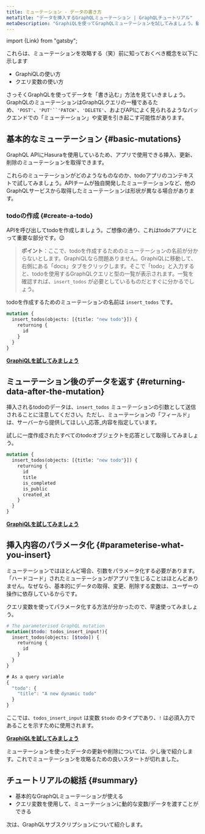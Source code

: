 ```yaml
---
title: ミューテーション - データの書き方
metaTitle: "データを挿入するGraphQLミューテーション | GraphQLチュートリアル"
metaDescription: "GraphiQLを使ってGraphQLミューテーションを試してみましょう。動的な引数と変数でデータを挿入するGraphQLミューテーションの例"
---
```


import {Link} from "gatsby";

これらは、ミューテーションを攻略する（笑）前に知っておくべき概念を以下に示します
- <Link to="/graphql-queries/#graphiql">GraphiQLの使い方</Link>
- <Link to="/graphql-queries/#graphqlvariables:passingargumentstoyourqueriesdynamically">クエリ変数の使い方</Link>

さっそくGraphQLを使ってデータを「書き込む」方法を見ていきましょう。GraphQLのミューテーションはGraphQLクエリの一種であるため、`'POST'`、`'PUT'``'PATCH'`、`'DELETE'`、およびAPIによく見られるようなバックエンドでの「ミューテーション」や変更を引き起こす可能性があります。

## 基本的なミューテーション {#basic-mutations}
GraphQL APIにHasuraを使用しているため、アプリで使用できる挿入、更新、削除のミューテーションを取得できます。

これらのミューテーションがどのようなものなのか、todoアプリのコンテキストで試してみましょう。APIチームが独自開発したミューテーションなど、他のGraphQLサービスから取得したミューテーションは形状が異なる場合があります。

### todoの作成 {#create-a-todo}

APIを呼び出してtodoを作成しましょう。ご想像の通り、これはtodoアプリにとって重要な部分です。😉

> **ポイント**：ここで、todoを作成するためのミューテーションの名前が分からないとします。GraphiQLなら問題ありません。GraphiQLに移動して、右側にある「docs」タブをクリックします。そこで「todo」と入力すると、todoを使用するGraphQLクエリと型の一覧が表示されます。一覧を確認すれば、`insert_todos` が必要としているものだとすぐに分かるでしょう。

todoを作成するためのミューテーションの名前は `insert_todos` です。

```graphql
mutation {
  insert_todos(objects: [{title: "new todo"}]) {
    returning {
      id
    }
  }
}
```

<!-- [//]: # TODO: -->
<b><a href="https://hasura.io/learn/graphql/graphiql" target="_blank"> GraphiQLを試してみましょう </a></b>

## ミューテーション後のデータを返す {#returning-data-after-the-mutation}
挿入されるtodoのデータは、`insert_todos` ミューテーションの引数として送信されることに注意してください。ただし、ミューテーションの「フィールド」は、サーバーから提供してほしい_応答_内容を指定しています。

試しに一度作成されたすべてのtodoオブジェクトを応答として取得してみましょう。

```graphql
mutation {
  insert_todos(objects: [{title: "new todo"}]) {
    returning {
      id
      title
      is_completed
      is_public
      created_at
    }
  }
}
```

<!-- [//]: # TODO: -->
<b><a href="https://hasura.io/learn/graphql/graphiql" target="_blank"> GraphiQLを試してみましょう </a></b>

## 挿入内容のパラメータ化 {#parameterise-what-you-insert}

ミューテーションではほとんど場合、引数をパラメータ化する必要があります。「ハードコード」されたミューテーションがアプリで生じることはほとんどありません。なぜなら、基本的にデータの取得、変更、削除する変数は、ユーザーの操作に依存しているからです。

クエリ変数を使ってパラメータ化する方法が分かったので、早速使ってみましょう。

```graphql
# The parameterised GraphQL mutation
mutation($todo: todos_insert_input!){
  insert_todos(objects: [$todo]) {
    returning {
      id
    }
  }
}
```

```javascript
# As a query variable
{
  "todo": {
    "title": "A new dynamic todo"
  }
}
```

ここでは、`todos_insert_input` は変数 `$todo` のタイプであり、`!` は必須入力であることを示すために使用されます。

<!-- [//]: # TODO: -->
<b><a href="https://hasura.io/learn/graphql/graphiql" target="_blank"> GraphiQLを試してみましょう </a></b>

ミューテーションを使ったデータの更新や削除については、少し後で紹介します。これでミューテーションを攻略るための良いスタートが切れました。

## チュートリアルの総括 {#summary}

- 基本的なGraphQLミューテーションが使える
- クエリ変数を使用して、ミューテーションに動的な変数/データを渡すことができる

次は、GraphQLサブスクリプションについて紹介します。
